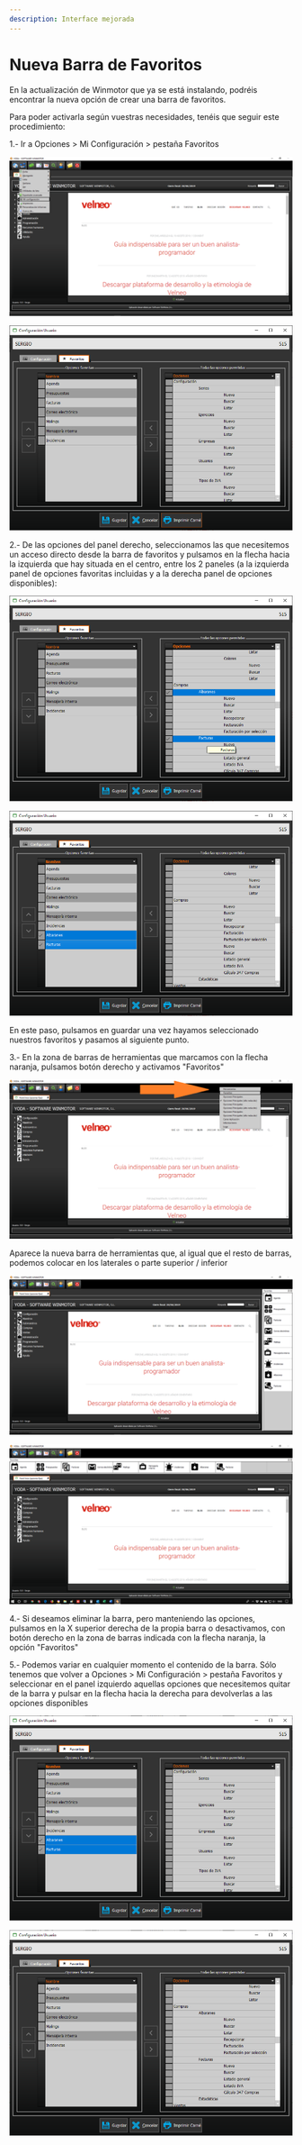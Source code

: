 ```yaml
---
description: Interface mejorada
---
```


# Nueva Barra de Favoritos

En la actualización de Winmotor que ya se está instalando, podréis encontrar la nueva opción de crear una barra de favoritos.

Para poder activarla según vuestras necesidades, tenéis que seguir este procedimiento:

1.- Ir a Opciones &gt; Mi Configuración &gt; pestaña Favoritos

![Opciones &amp;gt; Mi Configuraci&#xF3;n](../.gitbook/assets/image%20%28336%29.png)

![](../.gitbook/assets/image%20%28300%29.png)

2.- De las opciones del panel derecho, seleccionamos las que necesitemos un acceso directo desde la barra de favoritos y pulsamos en la flecha hacia la izquierda que hay situada en el centro, entre los 2 paneles \(a la izquierda panel de opciones favoritas incluidas y a la derecha panel de opciones disponibles\):

![](../.gitbook/assets/image%20%2833%29.png)

![](../.gitbook/assets/image%20%2824%29.png)

En este paso, pulsamos en guardar una vez hayamos seleccionado nuestros favoritos y pasamos al siguiente punto.

3.- En la zona de barras de herramientas que marcamos con la flecha naranja, pulsamos botón derecho y activamos "Favoritos"

![](../.gitbook/assets/image%20%28321%29.png)

Aparece la nueva barra de herramientas que, al igual que el resto de barras, podemos colocar en los laterales o parte superior / inferior

![](../.gitbook/assets/image%20%28175%29.png)

![](../.gitbook/assets/image%20%28229%29.png)

4.- Si deseamos eliminar la barra, pero manteniendo las opciones, pulsamos en la X superior derecha de la propia barra o desactivamos, con botón derecho en la zona de barras indicada con la flecha naranja, la opción "Favoritos"

5.- Podemos variar en cualquier momento el contenido de la barra. Sólo tenemos que volver a Opciones &gt; Mi Configuración &gt; pestaña Favoritos y seleccionar en el panel izquierdo aquellas opciones que necesitemos quitar de la barra y pulsar en la flecha hacia la derecha para devolverlas a las opciones disponibles 

![](../.gitbook/assets/image%20%28241%29.png)

![](../.gitbook/assets/image%20%2860%29.png)

